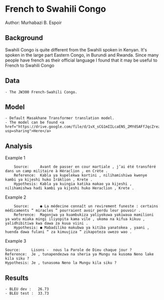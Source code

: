 # French to Swahili Congo

Author: Murhabazi B. Espoir

## Background

Swahili Congo is quite different from the Swahili spoken in Kenyan.
It's spoken in the large part Eastern Congo, in Burundi and Rwanda.
Since many people have french as their official language I found that it may be useful to French to Swahili Congo

## Data

	- The JW300 French-Swahili Congo.

## Model

	- Default Masakhane Transformer translation model.
	- The model can be found <a href="https://drive.google.com/file/d/1vX_sCG1mIILcaENS_2MYdSAFfJqcZrez/view?usp=sharing">Here</a>

## Analysis

Example 1
```
    Source:     Avant de passer en cour martiale , j’ai été transféré dans un camp militaire à Héraclion , en Crète .
	Reference:  Kabla ya kupelekwa kortini , nilihamishiwa kwenye kambi ya kijeshi huko Iráklion , Krete .
    Hypothesis: Kabla ya kuingia katika makao ya kijeshi , nilihamishwa hadi kambi ya kijeshi huko Heraclion , Krete .
```

Example 2
```
	Source:     ● La médecine connaît un revirement funeste : certains médicaments “ miracles ” pourraient avoir perdu leur pouvoir .
	Reference:  Magonjwa ya kuambukiza yaliyokuwa yakiwaua mamilioni ya watu miaka mingi iliyopita kama vile , ukoma na kifua kikuu , yalidhibitiwa kwa dawa za kuua viini .
	Hypothesis: ● Mabadiliko makubwa ya kitiba yanatokea , yaani , huenda dawa fulani “ za kimuujiza ” zikapoteza uwezo wao .
```

Example 3
```
Source:     Lisons - ​ nous la Parole de Dieu chaque jour ?
Reference:  Je , tunapendezwa na sheria ya Mungu na kusoma Neno lake kila siku ?
Hypothesis: Je , tunasoma Neno la Mungu kila siku ?
```
## Results
	- BLEU dev :   26.73
	- BLEU test :  33.73
